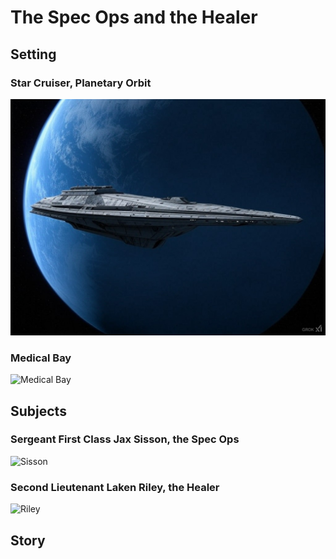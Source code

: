 # The Spec Ops and the Healer

## Setting

### Star Cruiser, Planetary Orbit

![Medical Bay](../images/CoS/battlestar.jpg)

### Medical Bay

![Medical Bay](../images/CoS/medbay.jpeg)

## Subjects

### Sergeant First Class Jax Sisson, the Spec Ops

![Sisson](../images/CoS/sission2.jpeg)

### Second Lieutenant Laken Riley, the Healer 

![Riley](../images/CoS/riley2.jpeg)

## Story